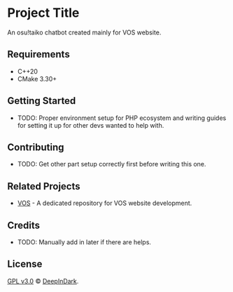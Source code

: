 # Project Title

An osu!taiko chatbot created mainly for VOS website.

## Requirements

- C++20
- CMake 3.30+

## Getting Started

- TODO: Proper environment setup for PHP ecosystem and writing guides for setting it up for other devs wanted to help with.

## Contributing

- TODO: Get other part setup correctly first before writing this one.

## Related Projects

- [VOS](https://github.com/FaceWithDark/VOS) - A dedicated repository for VOS website development.

## Credits

- TODO: Manually add in later if there are helps.

## License

[GPL v3.0](LICENSE) © [DeepInDark](https://github.com/FaceWithDark).
